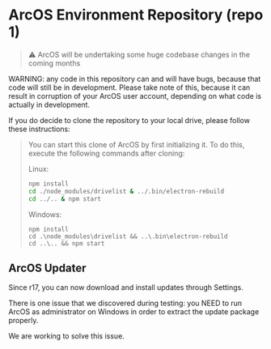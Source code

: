 # ArcOS Environment Repository (repo 1)

> ⚠️ ArcOS will be undertaking some huge codebase changes in the coming months

WARNING: any code in this repository can and will have bugs, because that code will still be in development. Please take note of this, because it can result in corruption of your ArcOS user account, depending on what code is actually in development.

If you do decide to clone the repository to your local drive, please follow these instructions:

> You can start this clone of ArcOS by first initializing it. To do this, execute the following commands after cloning:
> 
> Linux:
> ```bash
> npm install
> cd ./node_modules/drivelist & ../.bin/electron-rebuild
> cd ../.. & npm start
> ```
> 
> Windows:
> ```batch
> npm install
> cd .\node_modules\drivelist && ..\.bin\electron-rebuild
> cd ..\.. && npm start
> ```

## ArcOS Updater

Since r17, you can now download and install updates through Settings.

There is one issue that we discovered during testing: you NEED to run ArcOS as administrator on Windows in order to extract the update package properly.

We are working to solve this issue.